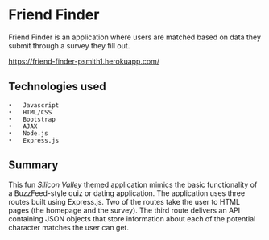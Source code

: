 # Friend Finder
Friend Finder is an application where users are matched based on data they submit through a survey they fill out.

https://friend-finder-psmith1.herokuapp.com/

## Technologies used
	•	Javascript
	•	HTML/CSS
	•	Bootstrap
	•	AJAX
	•	Node.js
	•	Express.js

## Summary

This fun *Silicon Valley* themed application mimics the basic functionality of a BuzzFeed-style quiz or dating application. The application uses three routes built using Express.js. Two of the routes take the user to HTML pages (the homepage and the survey). The third route delivers an API containing JSON objects that store information about each of the potential character matches the user can get.
